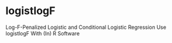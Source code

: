 # logistlogF
Log-F-Penalized Logistic and Conditional Logistic Regression Use logistlogF With (In) R Software
